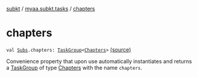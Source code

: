 [subkt](../index.md) / [myaa.subkt.tasks](index.md) / [chapters](./chapters.md)

# chapters

`val `[`Subs`](-subs/index.md)`.chapters: `[`TaskGroup`](-task-group/index.md)`<`[`Chapters`](-chapters/index.md)`>` [(source)](https://github.com/Myaamori/SubKt/blob/0.1.12/src/main/kotlin/myaa/subkt/tasks/asstasks.kt#L899)

Convenience property that upon use automatically instantiates and returns a
[TaskGroup](-task-group/index.md) of type [Chapters](-chapters/index.md) with the name `chapters`.

